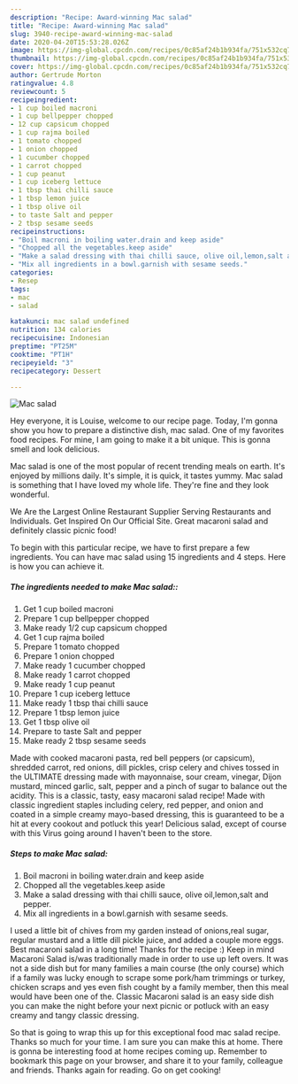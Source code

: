 ```yaml
---
description: "Recipe: Award-winning Mac salad"
title: "Recipe: Award-winning Mac salad"
slug: 3940-recipe-award-winning-mac-salad
date: 2020-04-20T15:53:28.026Z
image: https://img-global.cpcdn.com/recipes/0c85af24b1b934fa/751x532cq70/mac-salad-recipe-main-photo.jpg
thumbnail: https://img-global.cpcdn.com/recipes/0c85af24b1b934fa/751x532cq70/mac-salad-recipe-main-photo.jpg
cover: https://img-global.cpcdn.com/recipes/0c85af24b1b934fa/751x532cq70/mac-salad-recipe-main-photo.jpg
author: Gertrude Morton
ratingvalue: 4.8
reviewcount: 5
recipeingredient:
- 1 cup boiled macroni
- 1 cup bellpepper chopped
- 12 cup capsicum chopped
- 1 cup rajma boiled
- 1 tomato chopped
- 1 onion chopped
- 1 cucumber chopped
- 1 carrot chopped
- 1 cup peanut
- 1 cup iceberg lettuce
- 1 tbsp thai chilli sauce
- 1 tbsp lemon juice
- 1 tbsp olive oil
- to taste Salt and pepper
- 2 tbsp sesame seeds
recipeinstructions:
- "Boil macroni in boiling water.drain and keep aside"
- "Chopped all the vegetables.keep aside"
- "Make a salad dressing with thai chilli sauce, olive oil,lemon,salt and pepper."
- "Mix all ingredients in a bowl.garnish with sesame seeds."
categories:
- Resep
tags:
- mac
- salad

katakunci: mac salad undefined
nutrition: 134 calories
recipecuisine: Indonesian
preptime: "PT25M"
cooktime: "PT1H"
recipeyield: "3"
recipecategory: Dessert

---
```



![Mac salad](https://img-global.cpcdn.com/recipes/0c85af24b1b934fa/751x532cq70/mac-salad-recipe-main-photo.jpg)

Hey everyone, it is Louise, welcome to our recipe page. Today, I'm gonna show you how to prepare a distinctive dish, mac salad. One of my favorites food recipes. For mine, I am going to make it a bit unique. This is gonna smell and look delicious.

Mac salad is one of the most popular of recent trending meals on earth. It's enjoyed by millions daily. It's simple, it is quick, it tastes yummy. Mac salad is something that I have loved my whole life. They're fine and they look wonderful.

We Are the Largest Online Restaurant Supplier Serving Restaurants and Individuals. Get Inspired On Our Official Site. Great macaroni salad and definitely classic picnic food!


To begin with this particular recipe, we have to first prepare a few ingredients. You can have mac salad using 15 ingredients and 4 steps. Here is how you can achieve it.

##### The ingredients needed to make Mac salad::

1. Get 1 cup boiled macroni
1. Prepare 1 cup bellpepper chopped
1. Make ready 1/2 cup capsicum chopped
1. Get 1 cup rajma boiled
1. Prepare 1 tomato chopped
1. Prepare 1 onion chopped
1. Make ready 1 cucumber chopped
1. Make ready 1 carrot chopped
1. Make ready 1 cup peanut
1. Prepare 1 cup iceberg lettuce
1. Make ready 1 tbsp thai chilli sauce
1. Prepare 1 tbsp lemon juice
1. Get 1 tbsp olive oil
1. Prepare to taste Salt and pepper
1. Make ready 2 tbsp sesame seeds


Made with cooked macaroni pasta, red bell peppers (or capsicum), shredded carrot, red onions, dill pickles, crisp celery and chives tossed in the ULTIMATE dressing made with mayonnaise, sour cream, vinegar, Dijon mustard, minced garlic, salt, pepper and a pinch of sugar to balance out the acidity. This is a classic, tasty, easy macaroni salad recipe! Made with classic ingredient staples including celery, red pepper, and onion and coated in a simple creamy mayo-based dressing, this is guaranteed to be a hit at every cookout and potluck this year! Delicious salad, except of course with this Virus going around I haven&#39;t been to the store. 

##### Steps to make Mac salad:

1. Boil macroni in boiling water.drain and keep aside
1. Chopped all the vegetables.keep aside
1. Make a salad dressing with thai chilli sauce, olive oil,lemon,salt and pepper.
1. Mix all ingredients in a bowl.garnish with sesame seeds.


I used a little bit of chives from my garden instead of onions,real sugar, regular mustard and a little dill pickle juice, and added a couple more eggs. Best macaroni salad in a long time! Thanks for the recipe :) Keep in mind Macaroni Salad is/was traditionally made in order to use up left overs. It was not a side dish but for many families a main course (the only course) which if a family was lucky enough to scrape some pork/ham trimmings or turkey, chicken scraps and yes even fish cought by a family member, then this meal would have been one of the. Classic Macaroni salad is an easy side dish you can make the night before your next picnic or potluck with an easy creamy and tangy classic dressing. 

So that is going to wrap this up for this exceptional food mac salad recipe. Thanks so much for your time. I am sure you can make this at home. There is gonna be interesting food at home recipes coming up. Remember to bookmark this page on your browser, and share it to your family, colleague and friends. Thanks again for reading. Go on get cooking!
